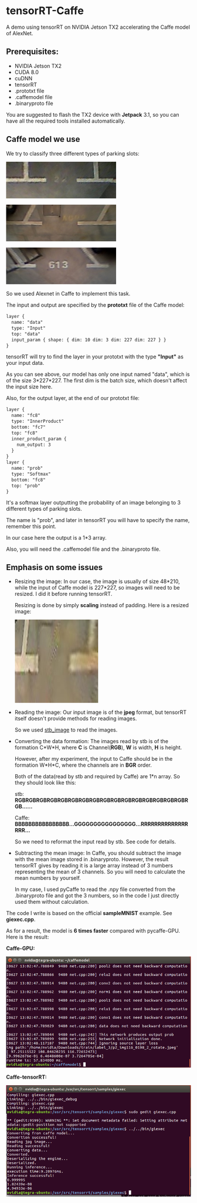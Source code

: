 # tensorRT-Caffe

A demo using tensorRT on NVIDIA Jetson TX2 accelerating the Caffe model of AlexNet.

## Prerequisites:

- NVIDIA Jetson TX2
- CUDA 8.0
- cuDNN
- tensorRT
- .prototxt file
- .caffemodel file
- .binaryproto file

You are suggested to flash the TX2 device with **Jetpack** 3.1, so you can have all the required tools installed automatically.

## Caffe model we use

We try to classify three different types of parking slots:

![ParkingSlotType1](imgs/ParkingSlotType1.bmp)

![ParkingSlotType2](imgs/ParkingSlotType2.bmp)

![ParkingSlotType3](imgs/ParkingSlotType3.bmp)

So we used Alexnet in Caffe to implement this task.

The input and output are specified by the **prototxt** file of the Caffe model:

    layer {
      name: "data"
      type: "Input"
      top: "data"
      input_param { shape: { dim: 10 dim: 3 dim: 227 dim: 227 } }
    }

tensorRT will try to find the layer in your prototxt with the type **"Input"** as your input data.

As you can see above, our model has only one input named "data", which is of the size 3\*227\*227. The first dim is the batch size, which doesn't affect the input size here.

Also, for the output layer, at the end of our prototxt file:

    layer {
      name: "fc8"
      type: "InnerProduct"
      bottom: "fc7"
      top: "fc8"
      inner_product_param {
        num_output: 3
      }
    }
    layer {
      name: "prob"
      type: "Softmax"
      bottom: "fc8"
      top: "prob"
    }

It's a softmax layer outputting the probability of an image belonging to 3 different types of parking slots.

The name is "prob", and later in tensorRT you will have to specify the name, remember this point.

In our case here the output is a 1\*3 array.

Also, you will need the .caffemodel file and the .binaryproto file.

## Emphasis on some issues

- Resizing the image:
  In our case, the image is usually of size 48\*210, while the input of Caffe model is 227\*227, so images will need to be resized. I did it before running tensorRT.
  
  Resizing is done by simply **scaling** instead of padding. Here is a resized image:
  
  ![resize](imgs/resize.jpeg)
  
- Reading the image:
  Our input image is of the **jpeg** format, but tensorRT itself doesn't provide methods for reading images. 
  
  So we used <a href="https://github.com/nothings/stb/blob/master/stb_image.h">stb_image</a> to read the images.
  
- Converting the data formation:
  The images read by stb is of the formation C\*W\*H, where **C** is Channel(**RGB**), **W** is width, **H** is height.
  
  However, after my experiment, the input to Caffe should be in the formation W\*H\*C, where the channels are in **BGR** order.
  
  Both of the data(read by stb and required by Caffe) are 1*n array. So they should look like this:
  
  stb: **RGBRGBRGBRGBRGBRGBRGBRGBRGBRGBRGBRGBRGBRGBRGBRGBRGB......**
  
  Caffe: **BBBBBBBBBBBBBBBB...GGGGGGGGGGGGGGGG...RRRRRRRRRRRRRRRRR...**
  
  So we need to reformat the input read by stb. See code for details.
  
- Subtracting the mean image:
  In Caffe, you should subtract the image with the mean image stored in .binaryproto. However, the result tensorRT gives by reading it is a large array instead of 3 numbers representing the mean of 3 channels. So you will need to calculate the mean numbers by yourself.
  
  In my case, I used pyCaffe to read the .npy file converted from the .binaryproto file and got the 3 numbers, so in the code I just directly used them without calculation.

The code I write is based on the official **sampleMNIST** example. See **giexec.cpp**.

As for a result, the model is **6 times faster** compared with pycaffe-GPU. Here is the result:

**Caffe-GPU:**

![GPU](imgs/CAFFE.png)

**Caffe-tensorRT:**

![TRT](imgs/caffetrt.png)
